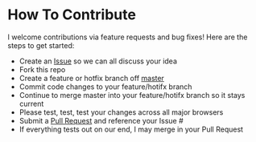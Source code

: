 # How To Contribute

I welcome contributions via feature requests and bug fixes! Here are the steps to get started:

* Create an [Issue](https://github.com/gregrickaby/gatsby-starter-wordpress-graphql/issues/issues) so we can all discuss your idea
* Fork this repo
* Create a feature or hotfix branch off [master](https://github.com/gregrickaby/gatsby-starter-wordpress-graphql/issues/tree/master)
* Commit code changes to your feature/hotifx branch
* Continue to merge master into your feature/hotifx branch so it stays current
* Please test, test, test your changes across all major browsers
* Submit a [Pull Request](https://github.com/gregrickaby/gatsby-starter-wordpress-graphql/issues/pulls) and reference your Issue #
* If everything tests out on our end, I may merge in your Pull Request
